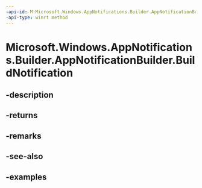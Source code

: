 ```yaml
---
-api-id: M:Microsoft.Windows.AppNotifications.Builder.AppNotificationBuilder.BuildNotification
-api-type: winrt method
---
```


# Microsoft.Windows.AppNotifications.Builder.AppNotificationBuilder.BuildNotification

<!--
public Microsoft.Windows.AppNotifications.AppNotification BuildNotification ();
-->


## -description

## -returns

## -remarks

## -see-also

## -examples


